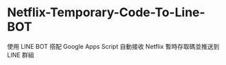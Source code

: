 # Netflix-Temporary-Code-To-Line-BOT
使用 LINE BOT 搭配 Google Apps Script 自動接收 Netflix 暫時存取碼並推送到 LINE 群組
